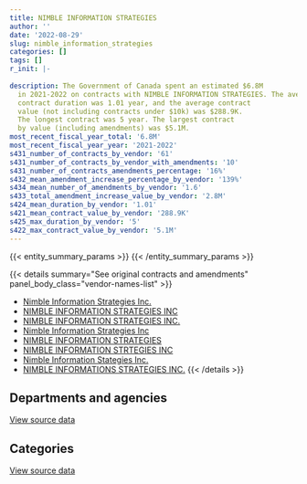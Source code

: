 ```yaml
---
title: NIMBLE INFORMATION STRATEGIES
author: ''
date: '2022-08-29'
slug: nimble_information_strategies
categories: []
tags: []
r_init: |-
  
description: The Government of Canada spent an estimated $6.8M
  in 2021-2022 on contracts with NIMBLE INFORMATION STRATEGIES. The average
  contract duration was 1.01 year, and the average contract
  value (not including contracts under $10k) was $288.9K.
  The longest contract was 5 year. The largest contract
  by value (including amendments) was $5.1M.
most_recent_fiscal_year_total: '6.8M'
most_recent_fiscal_year_year: '2021-2022'
s431_number_of_contracts_by_vendor: '61'
s431_number_of_contracts_by_vendor_with_amendments: '10'
s431_number_of_contracts_amendments_percentage: '16%'
s432_mean_amendment_increase_percentage_by_vendor: '139%'
s434_mean_number_of_amendments_by_vendor: '1.6'
s433_total_amendment_increase_value_by_vendor: '2.8M'
s424_mean_duration_by_vendor: '1.01'
s421_mean_contract_value_by_vendor: '288.9K'
s425_max_duration_by_vendor: '5'
s422_max_contract_value_by_vendor: '5.1M'
---
```


<script src="/rmarkdown-libs/htmlwidgets/htmlwidgets.js"></script>
<link href="/rmarkdown-libs/datatables-css/datatables-crosstalk.css" rel="stylesheet" />
<script src="/rmarkdown-libs/datatables-binding/datatables.js"></script>
<script src="/rmarkdown-libs/jquery/jquery-3.6.0.min.js"></script>
<link href="/rmarkdown-libs/dt-core-bootstrap/css/dataTables.bootstrap.min.css" rel="stylesheet" />
<link href="/rmarkdown-libs/dt-core-bootstrap/css/dataTables.bootstrap.extra.css" rel="stylesheet" />
<script src="/rmarkdown-libs/dt-core-bootstrap/js/jquery.dataTables.min.js"></script>
<script src="/rmarkdown-libs/dt-core-bootstrap/js/dataTables.bootstrap.min.js"></script>
<link href="/rmarkdown-libs/crosstalk/css/crosstalk.min.css" rel="stylesheet" />
<script src="/rmarkdown-libs/crosstalk/js/crosstalk.min.js"></script>
<script src="/rmarkdown-libs/htmlwidgets/htmlwidgets.js"></script>
<link href="/rmarkdown-libs/datatables-css/datatables-crosstalk.css" rel="stylesheet" />
<script src="/rmarkdown-libs/datatables-binding/datatables.js"></script>
<script src="/rmarkdown-libs/jquery/jquery-3.6.0.min.js"></script>
<link href="/rmarkdown-libs/dt-core-bootstrap/css/dataTables.bootstrap.min.css" rel="stylesheet" />
<link href="/rmarkdown-libs/dt-core-bootstrap/css/dataTables.bootstrap.extra.css" rel="stylesheet" />
<script src="/rmarkdown-libs/dt-core-bootstrap/js/jquery.dataTables.min.js"></script>
<script src="/rmarkdown-libs/dt-core-bootstrap/js/dataTables.bootstrap.min.js"></script>
<link href="/rmarkdown-libs/crosstalk/css/crosstalk.min.css" rel="stylesheet" />
<script src="/rmarkdown-libs/crosstalk/js/crosstalk.min.js"></script>

{{< entity_summary_params >}}
{{< /entity_summary_params >}}

{{< details summary="See original contracts and amendments" panel_body_class="vendor-names-list" >}}
- [Nimble Information Strategies Inc.](https://search.open.canada.ca/en/ct/?sort=contract_value_f%20desc&page=1&search_text=%22Nimble%20Information%20Strategies%20Inc.%22)
- [NIMBLE INFORMATION STRATEGIES INC](https://search.open.canada.ca/en/ct/?sort=contract_value_f%20desc&page=1&search_text=%22NIMBLE%20INFORMATION%20STRATEGIES%20INC%22)
- [NIMBLE INFORMATION STRATEGIES INC.](https://search.open.canada.ca/en/ct/?sort=contract_value_f%20desc&page=1&search_text=%22NIMBLE%20INFORMATION%20STRATEGIES%20INC.%22)
- [Nimble Information Strategies Inc](https://search.open.canada.ca/en/ct/?sort=contract_value_f%20desc&page=1&search_text=%22Nimble%20Information%20Strategies%20Inc%22)
- [NIMBLE INFORMATION STRATEGIES](https://search.open.canada.ca/en/ct/?sort=contract_value_f%20desc&page=1&search_text=%22NIMBLE%20INFORMATION%20STRATEGIES%22)
- [NIMBLE INFORMATION STRTEGIES INC](https://search.open.canada.ca/en/ct/?sort=contract_value_f%20desc&page=1&search_text=%22NIMBLE%20INFORMATION%20STRTEGIES%20INC%22)
- [Nimble Information Stategies Inc.](https://search.open.canada.ca/en/ct/?sort=contract_value_f%20desc&page=1&search_text=%22Nimble%20Information%20Stategies%20Inc.%22)
- [NIMBLE INFORMATIONS STRATEGIES INC.](https://search.open.canada.ca/en/ct/?sort=contract_value_f%20desc&page=1&search_text=%22NIMBLE%20INFORMATIONS%20STRATEGIES%20INC.%22)
{{< /details >}}

## Departments and agencies

<div id="htmlwidget-1" style="width:100%;height:auto;" class="datatables html-widget"></div>
<script type="application/json" data-for="htmlwidget-1">{"x":{"style":"bootstrap","filter":"none","vertical":false,"data":[["<a href=\"/departments/aafc-aac/\">Agriculture and Agri-Food Canada<\/a>","<a href=\"/departments/cas-satj/\">Courts Administration Service<\/a>","<a href=\"/departments/cic/\">Immigration, Refugees and Citizenship Canada<\/a>","<a href=\"/departments/cra-arc/\">Canada Revenue Agency<\/a>","<a href=\"/departments/crtc/\">Canadian Radio-television and Telecommunications Commission<\/a>","<a href=\"/departments/csc-scc/\">Correctional Service of Canada<\/a>","<a href=\"/departments/ec/\">Environment and Climate Change Canada<\/a>","<a href=\"/departments/esdc-edsc/\">Employment and Social Development Canada<\/a>","<a href=\"/departments/ic/\">Innovation, Science and Economic Development Canada<\/a>","<a href=\"/departments/lac-bac/\">Library and Archives Canada<\/a>","<a href=\"/departments/nrc-cnrc/\">National Research Council Canada<\/a>","<a href=\"/departments/pco-bcp/\">Privy Council Office<\/a>","<a href=\"/departments/pwgsc-tpsgc/\">Public Services and Procurement Canada<\/a>","<a href=\"/departments/rcmp-grc/\">Royal Canadian Mounted Police<\/a>","<a href=\"/departments/statcan/\">Statistics Canada<\/a>"],[12151.08,null,25933.74,null,8678.4,null,78951.26,null,3982.16,85956.54,null,null,89226.68,null,null],[null,null,62088.22,702548.65,null,null,103887.2,null,3993.07,null,null,null,19210.35,null,null],[null,53704.82,61918.58,2432421.39,null,null,61829.16,null,3982.16,null,34160.57,22769.5,81170.94,null,15232.31],[null,null,61918.58,5629622.88,null,11879.5,31705.43,14686.66,null,36491.41,40729.91,null,81170.94,725371.58,131344.72]],"container":"<table class=\"table table-striped table-hover row-border order-column display\">\n  <thead>\n    <tr>\n      <th>Department<\/th>\n      <th>2018-2019<\/th>\n      <th>2019-2020<\/th>\n      <th>2020-2021<\/th>\n      <th>2021-2022<\/th>\n    <\/tr>\n  <\/thead>\n<\/table>","options":{"order":[[4,"desc"]],"pageLength":10,"autoWidth":true,"columnDefs":[{"targets":1,"render":"function(data, type, row, meta) {\n    return type !== 'display' ? data : DTWidget.formatCurrency(data, \"$\", 2, 3, \",\", \".\", true, null);\n  }"},{"targets":2,"render":"function(data, type, row, meta) {\n    return type !== 'display' ? data : DTWidget.formatCurrency(data, \"$\", 2, 3, \",\", \".\", true, null);\n  }"},{"targets":3,"render":"function(data, type, row, meta) {\n    return type !== 'display' ? data : DTWidget.formatCurrency(data, \"$\", 2, 3, \",\", \".\", true, null);\n  }"},{"targets":4,"render":"function(data, type, row, meta) {\n    return type !== 'display' ? data : DTWidget.formatCurrency(data, \"$\", 2, 3, \",\", \".\", true, null);\n  }"},{"width":"16%","targets":[1,2,3,4]},{"className":"dt-right","targets":[1,2,3,4]}],"orderClasses":false}},"evals":["options.columnDefs.0.render","options.columnDefs.1.render","options.columnDefs.2.render","options.columnDefs.3.render"],"jsHooks":[]}</script>
<p class="text-right">
<a href="https://github.com/GoC-Spending/contracts-data/tree/main/data/out/vendors/nimble_information_strategies/summary_by_fiscal_year_by_department.csv" class="source-data-link btn btn-link">View source data</a>
</p>

## Categories

<div id="htmlwidget-2" style="width:100%;height:auto;" class="datatables html-widget"></div>
<script type="application/json" data-for="htmlwidget-2">{"x":{"style":"bootstrap","filter":"none","vertical":false,"data":[["<a href=\"/categories/facilities_and_construction/\">Facilities and construction<\/a>","<a href=\"/categories/office_management/\">Office management<\/a>","<a href=\"/categories/professional_services/\">Professional services<\/a>","<a href=\"/categories/information_technology/\">Information technology<\/a>","<a href=\"/categories/industrial_products_and_services/\">Industrial products and services<\/a>"],[null,97905.08,78951.26,42066.99,85956.54],[null,169500,621680.85,81336.29,19210.35],[null,53704.82,152322.46,2445830.64,115331.51],[122040,740058.24,285461.58,5471606.79,145755.01]],"container":"<table class=\"table table-striped table-hover row-border order-column display\">\n  <thead>\n    <tr>\n      <th>Category<\/th>\n      <th>2018-2019<\/th>\n      <th>2019-2020<\/th>\n      <th>2020-2021<\/th>\n      <th>2021-2022<\/th>\n    <\/tr>\n  <\/thead>\n<\/table>","options":{"order":[[4,"desc"]],"dom":"t","pageLength":30,"autoWidth":true,"columnDefs":[{"targets":1,"render":"function(data, type, row, meta) {\n    return type !== 'display' ? data : DTWidget.formatCurrency(data, \"$\", 2, 3, \",\", \".\", true, null);\n  }"},{"targets":2,"render":"function(data, type, row, meta) {\n    return type !== 'display' ? data : DTWidget.formatCurrency(data, \"$\", 2, 3, \",\", \".\", true, null);\n  }"},{"targets":3,"render":"function(data, type, row, meta) {\n    return type !== 'display' ? data : DTWidget.formatCurrency(data, \"$\", 2, 3, \",\", \".\", true, null);\n  }"},{"targets":4,"render":"function(data, type, row, meta) {\n    return type !== 'display' ? data : DTWidget.formatCurrency(data, \"$\", 2, 3, \",\", \".\", true, null);\n  }"},{"width":"16%","targets":[1,2,3,4]},{"className":"dt-right","targets":[1,2,3,4]}],"orderClasses":false,"lengthMenu":[10,25,30,50,100]}},"evals":["options.columnDefs.0.render","options.columnDefs.1.render","options.columnDefs.2.render","options.columnDefs.3.render"],"jsHooks":[]}</script>
<p class="text-right">
<a href="https://github.com/GoC-Spending/contracts-data/tree/main/data/out/vendors/nimble_information_strategies/summary_by_fiscal_year_by_category.csv" class="source-data-link btn btn-link">View source data</a>
</p>
